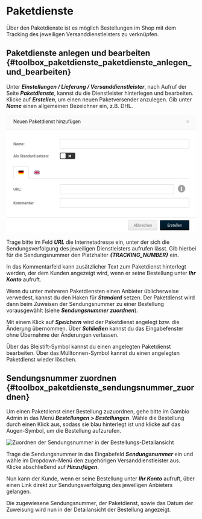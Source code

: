 # Paketdienste

Über den Paketdienste ist es möglich Bestellungen im Shop mit dem Tracking des jeweiligen Versanddienstleisters zu verknüpfen.

## Paketdienste anlegen und bearbeiten {#toolbox_paketdienste_paketdienste_anlegen_und_bearbeiten}

Unter _**Einstellungen / Lieferung / Versanddienstleister**_, nach Aufruf der Seite _**Paketdienste**_, kannst du die Dienstleister hinterlegen und bearbeiten. Klicke auf _**Erstellen**_, um einen neuen Paketversender anzulegen. Gib unter _**Name**_ einen allgemeinen Bezeichner ein, z.B. DHL.

![](../../Bilder/NeuenPaketdienstHinzufuegen.png "Anlegen eines Paketversenders")

Trage bitte im Feld _**URL**_ die Internetadresse ein, unter der sich die Sendungsverfolgung des jeweiligen Dienstleisters aufrufen lässt. Gib hierbei für die Sendungsnummer den Platzhalter _**\{TRACKING\_NUMBER\}**_ ein.

In das Kommentarfeld kann zusätzlicher Text zum Paketdienst hinterlegt werden, der dem Kunden angezeigt wird, wenn er seine Bestellung unter _**Ihr Konto**_ aufruft.

Wenn du unter mehreren Paketdiensten einen Anbieter üblicherweise verwedest, kannst du den Haken für _**Standard**_ setzen. Der Paketdienst wird dann beim Zuweisen der Sendungsnummer zu einer Bestellung vorausgewählt \(siehe _**Sendungsnummer zuordnen**_\).

Mit einem Klick auf _**Speichern**_ wird der Paketdienst angelegt bzw. die Änderung übernommen. Über _**Schließen**_ kannst du das Eingabefenster ohne Übernahme der Änderungen verlassen.

Über das Bleistift-Symbol kannst du einen angelegten Paketdienst bearbeiten. Über das Mülltonnen-Symbol kannst du einen angelegten Paketdienst wieder löschen.

## Sendungsnummer zuordnen {#toolbox_paketdienste_sendungsnummer_zuordnen}

Um einen Paketdienst einer Bestellung zuzuordnen, gehe bitte im Gambio Admin in das Menü _**Bestellungen \> Bestellungen**_. Wähle die Bestellung durch einen Klick aus, sodass sie blau hinterlegt ist und klicke auf das Augen-Symbol, um die Bestellung aufzurufen.

![](../../Bilder/Abb039_ZuordnenDerSendungsnummerInDerBestellungsDetailansicht.png "Zuordnen der Sendungsnummer in der
      Bestellungs-Detailansicht")

Trage die Sendungsnummer in das Eingabefeld _**Sendungsnummer**_ ein und wähle im Dropdown-Menü den zugehörigen Versanddienstleister aus. Klicke abschließend auf _**Hinzufügen**_.

Nun kann der Kunde, wenn er seine Bestellung unter _**Ihr Konto**_ aufruft, über einen Link direkt zur Sendungsverfolgung des jeweiligen Anbieters gelangen.

Die zugewiesene Sendungsnummer, der Paketdienst, sowie das Datum der Zuweisung wird nun in der Detailansicht der Bestellung angezeigt.
